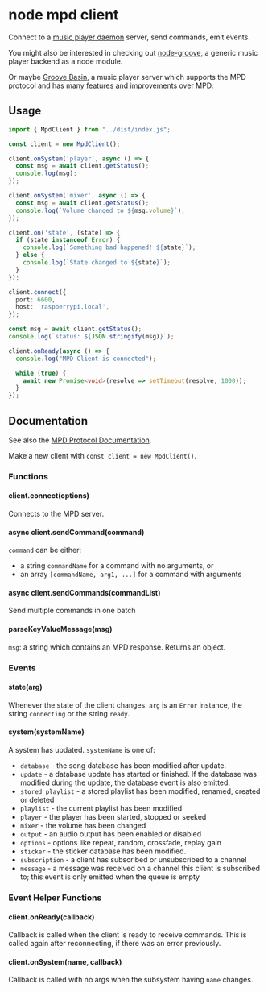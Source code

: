 # node mpd client

Connect to a [music player daemon](http://musicpd.org) server, send commands,
emit events.

You might also be interested in checking out
[node-groove](https://github.com/andrewrk/node-groove),
a generic music player backend as a node module.

Or maybe [Groove Basin](https://github.com/andrewrk/groovebasin),
a music player server which supports the MPD protocol and has many
[features and improvements](http://andrewkelley.me/post/quest-build-ultimate-music-player.html)
over MPD.

## Usage

```ts
import { MpdClient } from "../dist/index.js";

const client = new MpdClient();

client.onSystem('player', async () => {
  const msg = await client.getStatus();
  console.log(msg);
});

client.onSystem('mixer', async () => {
  const msg = await client.getStatus();
  console.log(`Volume changed to ${msg.volume}`);
});

client.on('state', (state) => {
  if (state instanceof Error) {
    console.log(`Something bad happened! ${state}`);
  } else {
    console.log(`State changed to ${state}`);
  }
});

client.connect({
  port: 6600,
  host: 'raspberrypi.local',
});

const msg = await client.getStatus();
console.log(`status: ${JSON.stringify(msg)}`);

client.onReady(async () => {
  console.log("MPD Client is connected");

  while (true) {
    await new Promise<void>(resolve => setTimeout(resolve, 1000));
  }
});
```

## Documentation

See also the [MPD Protocol Documentation](http://www.musicpd.org/doc/protocol/).

Make a new client with `const client = new MpdClient()`.

### Functions

#### client.connect(options)

Connects to the MPD server.

#### async client.sendCommand(command)

`command` can be either:
* a string `commandName` for a command with no arguments, or
* an array `[commandName, arg1, ...]` for a command with arguments

#### async client.sendCommands(commandList)

Send multiple commands in one batch

#### parseKeyValueMessage(msg)

`msg`: a string which contains an MPD response.
Returns an object.

### Events

#### state(arg)

Whenever the state of the client changes. `arg` is
an `Error` instance, the string `connecting` or the string `ready`.

#### system(systemName)

A system has updated. `systemName` is one of:

  * `database` - the song database has been modified after update.
  * `update` - a database update has started or finished. If the database was
    modified during the update, the database event is also emitted.
  * `stored_playlist` - a stored playlist has been modified, renamed, created
    or deleted
  * `playlist` - the current playlist has been modified
  * `player` - the player has been started, stopped or seeked
  * `mixer` - the volume has been changed
  * `output` - an audio output has been enabled or disabled
  * `options` - options like repeat, random, crossfade, replay gain
  * `sticker` - the sticker database has been modified.
  * `subscription` - a client has subscribed or unsubscribed to a channel
  * `message` - a message was received on a channel this client is subscribed
    to; this event is only emitted when the queue is empty

### Event Helper Functions

#### client.onReady(callback)

Callback is called when the client is ready to receive commands. This is called
again after reconnecting, if there was an error previously.

#### client.onSystem(name, callback)

Callback is called with no args when the subsystem having `name` changes.
